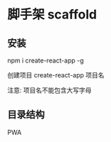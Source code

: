 # 脚手架 scaffold
## 安装
npm i create-react-app -g

创建项目
create-react-app 项目名

注意: 项目名不能包含大写字母

## 目录结构


PWA
